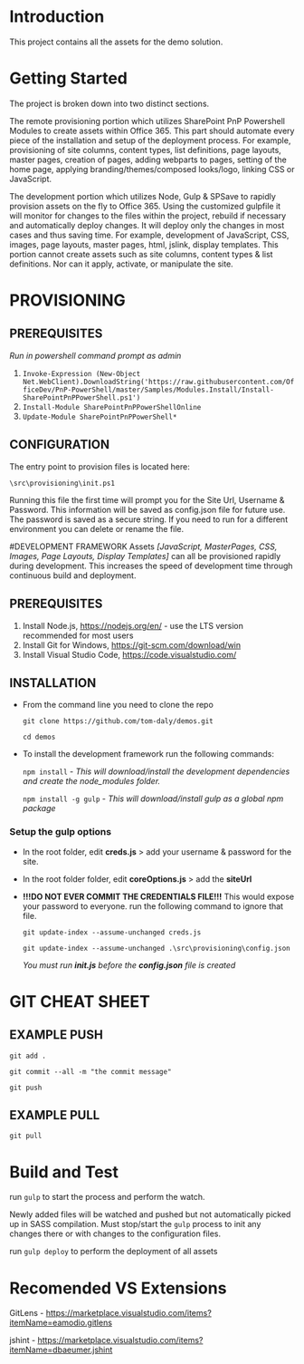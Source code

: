 # Introduction 
This project contains all the assets for the demo solution.


# Getting Started
The project is broken down into two distinct sections. 

The remote provisioning portion which utilizes SharePoint PnP Powershell Modules to create assets within Office 365. This part should automate every piece of the installation and setup of the deployment process. For example, provisioning of site columns, content types, list definitions, page layouts, master pages, creation of pages, adding webparts to pages, setting of the home page, applying branding/themes/composed looks/logo, linking CSS or JavaScript.

The development portion which utilizes Node, Gulp & SPSave to rapidly provision assets on the fly to Office 365. Using the customized gulpfile it will monitor for changes to the files within the project, rebuild if necessary and automatically deploy changes. It will deploy only the changes in most cases and thus saving time. For example, development of JavaScript, CSS, images, page layouts, master pages, html, jslink, display templates. This portion cannot create assets such as site columns, content types & list definitions. Nor can it apply, activate, or manipulate the site.


# PROVISIONING 

## PREREQUISITES
_Run in powershell command prompt as admin_

1. `Invoke-Expression (New-Object Net.WebClient).DownloadString('https://raw.githubusercontent.com/OfficeDev/PnP-PowerShell/master/Samples/Modules.Install/Install-SharePointPnPPowerShell.ps1')`
2. `Install-Module SharePointPnPPowerShellOnline`
3. `Update-Module SharePointPnPPowerShell*`


## CONFIGURATION
The entry point to provision files is located here: 

`\src\provisioning\init.ps1`

Running this file the first time will prompt you for the Site Url, Username & Password. This information will be saved as config.json file for future use. The password is saved as a secure string. If you need to run for a different environment you can delete or rename the file.


#DEVELOPMENT FRAMEWORK
Assets _[JavaScript, MasterPages, CSS, Images, Page Layouts, Display Templates]_ can all be provisioned rapidly during development. This increases the speed of development time through continuous build and deployment. 

## PREREQUISITES
1. Install Node.js, https://nodejs.org/en/ - use the LTS version recommended for most users
2. Install Git for Windows, https://git-scm.com/download/win
3. Install Visual Studio Code, https://code.visualstudio.com/

## INSTALLATION
+ From the command line you need to clone the repo

    `git clone https://github.com/tom-daly/demos.git`

    `cd demos`

+ To install the development framework run the following commands:

    `npm install` - _This will download/install the development dependencies and create the node_modules folder._

    `npm install -g gulp` - _This will download/install gulp as a global npm package_


### Setup the gulp options
+ In the root folder, edit **creds.js** > add your username & password for the site.

+ In the root folder folder, edit **coreOptions.js** > add the **siteUrl**

+ **!!!DO NOT EVER COMMIT THE CREDENTIALS FILE!!!** This would expose your password to everyone. run the following command to ignore that file.

    `git update-index --assume-unchanged creds.js`

    `git update-index --assume-unchanged .\src\provisioning\config.json`

     _You must run **init.js** before the **config.json** file is created_

# GIT CHEAT SHEET
## EXAMPLE PUSH
`git add .`

`git commit --all -m "the commit message"`

`git push`

## EXAMPLE PULL
`git pull`


# Build and Test
run `gulp` to start the process and perform the watch. 

Newly added files will be watched and pushed but not automatically picked up in SASS compilation. Must stop/start the `gulp` process to init any changes there or with changes to the configuration files.

run `gulp deploy` to perform the deployment of all assets


# Recomended VS Extensions
GitLens - https://marketplace.visualstudio.com/items?itemName=eamodio.gitlens

jshint - https://marketplace.visualstudio.com/items?itemName=dbaeumer.jshint

